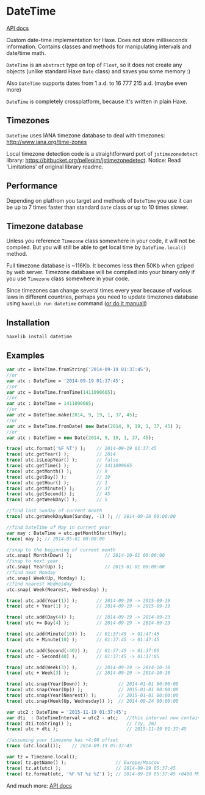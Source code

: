 DateTime
========

[API docs](http://doc.stablex.ru/datetime/index.html)

Custom date-time implementation for Haxe. Does not store milliseconds information. Contains classes and methods for manipulating intervals and date/time math.

`DateTime` is an `abstract` type on top of `Float`, so it does not create any objects (unlike standard Haxe `Date` class) and saves you some memory :)

Also `DateTime` supports dates from 1 a.d. to 16 777 215 a.d. (maybe even more)

`DateTime` is completely crossplatform, because it's written in plain Haxe.


Timezones
---------------
`DateTime` uses IANA timezone database to deal with timezones: http://www.iana.org/time-zones

Local timezone detection code is a straightforward port of `jstimezonedetect` library: https://bitbucket.org/pellepim/jstimezonedetect.
Notice: Read 'Limitations' of original library readme.


Performance
---------------
Depending on platfrom you target and methods of `DateTime` you use it can be up to 7 times faster than standard `Date` class or up to 10 times slower.


Timezone database
---------------
Unless you reference `Timezone` class somewhere in your code, it will not be compiled. But you will still be able to get local time by `DateTime.local()` method.

Full timezone database is ~116Kb. It becomes less then 50Kb when gziped by web server. Timezone database will be compiled into your binary only if you use `Timezone` class somewhere in your code.

Since timezones can change several times every year because of various laws in different countries, perhaps you need to update timezones database using `haxelib run datetime` command ([or do it manuall](https://github.com/RealyUniqueName/DateTime/blob/master/update_timezones.md))


Installation
-------------
`haxelib install datetime`


Examples
---------------
```haxe
var utc = DateTime.fromString('2014-09-19 01:37:45');
//or
var utc : DateTime = '2014-09-19 01:37:45';
//or
var utc = DateTime.fromTime(1411090665);
//or
var utc : DateTime = 1411090665;
//or
var utc = DateTime.make(2014, 9, 19, 1, 37, 45);
//or
var utc = DateTime.fromDate( new Date(2014, 9, 19, 1, 37, 45) );
//or
var utc : DateTime = new Date(2014, 9, 19, 1, 37, 45);

trace( utc.format('%F %T') );    // 2014-09-19 01:37:45
trace( utc.getYear() );          // 2014
trace( utc.isLeapYear() );       // false
trace( utc.getTime() );          // 1411090665
trace( utc.getMonth() );         // 9
trace( utc.getDay() );           // 19
trace( utc.getHour() );          // 1
trace( utc.getMinute() );        // 37
trace( utc.getSecond() );        // 45
trace( utc.getWeekDay() );       // 5

//find last Sunday of current month
trace( utc.getWeekDayNum(Sunday, -1) ); // 2014-09-28 00:00:00

//find DateTime of May in current year
var may : DateTime = utc.getMonthStart(May);
trace( may ); // 2014-05-01 00:00:00

//snap to the beginning of current month
utc.snap( Month(Down) );            // 2014-10-01 00:00:00
//snap to next year
utc.snap( Year(Up) );               // 2015-01-01 00:00:00
//find next Monday
utc.snap( Week(Up, Monday) );
//find nearest Wednesday
utc.snap( Week(Nearest, Wednesday) );

trace( utc.add(Year(1)) );       // 2014-09-19 -> 2015-09-19
trace( utc + Year(1) );          // 2014-09-19 -> 2015-09-19

trace( utc.add(Day(4)) );        // 2014-09-19 -> 2014-09-23
trace( utc += Day(4) );          // 2014-09-19 -> 2014-09-23

trace( utc.add(Minute(10)) );    // 01:37:45 -> 01:47:45
trace( utc + Minute(10) );       // 01:37:45 -> 01:47:45

trace( utc.add(Second(-40)) );   // 01:37:45 -> 01:37:05
trace( utc - Second(40) );       // 01:37:45 -> 01:37:05

trace( utc.add(Week(3)) );       // 2014-09-19 -> 2014-10-10
trace( utc + Week(3) );          // 2014-09-19 -> 2014-10-10

trace( utc.snap(Year(Down)) );           // 2014-01-01 00:00:00
trace( utc.snap(Year(Up)) );             // 2015-01-01 00:00:00
trace( utc.snap(Year(Nearest)) );        // 2015-01-01 00:00:00
trace( utc.snap(Week(Up, Wednesday)) );  // 2014-09-24 00:00:00

var utc2 : DateTime = '2015-11-19 01:37:45';
var dti  : DateTimeInterval = utc2 - utc;   //this interval now contains 1 year and 2 months
trace( dti.toString() );                    // (1y, 2m)
trace( utc + dti );                         // 2015-11-19 01:37:45

//assuming your timezone has +4:00 offset
trace (utc.local());    // 2014-09-19 05:37:45

var tz = Timezone.local();
trace( tz.getName() );                  // Europe/Moscow
trace( tz.at(utc) );                    // 2014-09-19 05:37:45
trace( tz.format(utc, '%F %T %z %Z') ); // 2014-09-19 05:37:45 +0400 MSK

```
And much more: [API docs](http://doc.stablex.ru/datetime/index.html)
